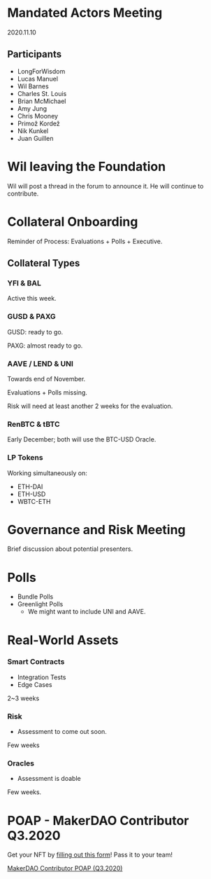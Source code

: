 # Mandated Actors Meeting

2020.11.10

## Participants

- LongForWisdom
- Lucas Manuel
- Wil Barnes
- Charles St. Louis
- Brian McMichael
- Amy Jung
- Chris Mooney
- Primož Kordež
- Nik Kunkel
- Juan Guillen

# Wil leaving the Foundation

Wil will post a thread in the forum to announce it.
He will continue to contribute.

# Collateral Onboarding

Reminder of Process: Evaluations + Polls + Executive.

## Collateral Types

### YFI & BAL

Active this week.

### GUSD & PAXG

GUSD: ready to go.

PAXG: almost ready to go.

### AAVE / LEND & UNI

Towards end of November.

Evaluations + Polls missing.

Risk will need at least another 2 weeks for the evaluation.

### RenBTC & tBTC

Early December; both will use the BTC-USD Oracle.

### LP Tokens

Working simultaneously on:
- ETH-DAI
- ETH-USD
- WBTC-ETH

# Governance and Risk Meeting

Brief discussion about potential presenters.

# Polls

- Bundle Polls
- Greenlight Polls
    - We might want to include UNI and AAVE.

# Real-World Assets

### Smart Contracts

- Integration Tests
- Edge Cases

2~3 weeks

### Risk

- Assessment to come out soon.

Few weeks

### Oracles

- Assessment is doable

Few weeks.

# POAP - MakerDAO Contributor Q3.2020

Get your NFT by [filling out this form](https://docs.google.com/forms/d/1zrhmjJKWyVwIXwwzeESpjC82ReYPXW_qj4DFvnaUzPg/)! Pass it to your team!

[MakerDAO Contributor POAP (Q3.2020)](https://docs.google.com/forms/d/1zrhmjJKWyVwIXwwzeESpjC82ReYPXW_qj4DFvnaUzPg/)
